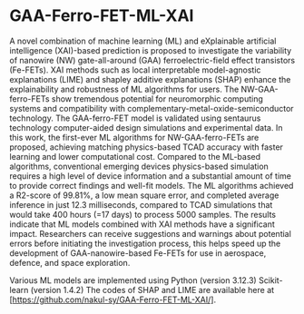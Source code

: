 # GAA-Ferro-FET-ML-XAI

A novel combination of machine learning (ML) and eXplainable artificial intelligence (XAI)-based prediction is proposed to investigate the variability of nanowire (NW) gate-all-around (GAA) ferroelectric-field effect transistors (Fe-FETs). XAI methods such as local interpretable model-agnostic explanations (LIME) and shapley additive explanations (SHAP) enhance the explainability and robustness of ML algorithms for users. The NW-GAA-ferro-FETs show tremendous potential for neuromorphic computing systems and compatibility with complementary-metal-oxide-semiconductor technology. The GAA-ferro-FET model is validated using sentaurus technology computer-aided design simulations and experimental data. In this work, the first-ever ML algorithms for NW-GAA-ferro-FETs are proposed, achieving matching physics-based TCAD accuracy with faster learning and lower computational cost. Compared to the ML-based algorithms, conventional emerging devices physics-based simulation requires a high level of device information and a substantial amount of time to provide correct findings and well-fit models. The ML algorithms achieved a R2-score of 99.81%, a low mean square error, and completed average inference in just 12.3 milliseconds, compared to TCAD simulations that would take 400 hours (=17 days) to process 5000 samples. The results indicate that ML models combined with XAI methods have a significant impact. Researchers can receive suggestions and warnings about potential errors before initiating the investigation process, this helps speed up the development of GAA-nanowire-based Fe-FETs for use in aerospace, defence, and space exploration.

Various ML models are implemented using 
  Python (version 3.12.3)
  Scikit-learn (version 1.4.2)
The codes of SHAP and LIME are available here at [https://github.com/nakul-sy/GAA-Ferro-FET-ML-XAI/].
